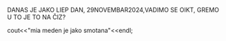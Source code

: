 DANAS JE JAKO LIEP DAN, 29NOVEMBAR2024,VADIMO SE OIKT,
GREMO U TO JE TO NA ČIZ?

cout<<"mia meden je jako smotana"<<endl;
